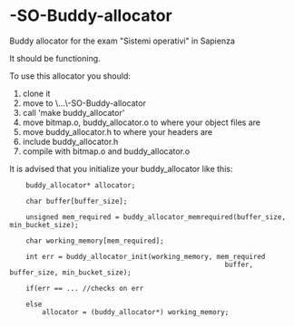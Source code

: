 # -SO-Buddy-allocator
Buddy allocator for the exam "Sistemi operativi" in Sapienza 

It should be functioning.

To use this allocator you should:
1. clone it
2. move to \\...\\-SO-Buddy-allocator
3. call 'make buddy_allocator'
4. move bitmap.o, buddy_allocator.o to where your object files are
5. move buddy_allocator.h to where your headers are
6. include buddy_allocator.h
7. compile with bitmap.o and buddy_allocator.o

It is advised that you initialize your buddy_allocator like this:


        buddy_allocator* allocator;

        char buffer[buffer_size];

        unsigned mem_required = buddy_allocator_memrequired(buffer_size, min_bucket_size);

        char working_memory[mem_required];

        int err = buddy_allocator_init(working_memory, mem_required
                                                         buffer, buffer_size, min_bucket_size);
        
        if(err == ... //checks on err

        else 
            allocator = (buddy_allocator*) working_memory;
